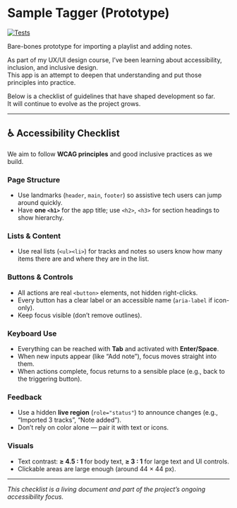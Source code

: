 # Sample Tagger (Prototype)

[![Tests](https://github.com/thebakedspud/sample-tagger/actions/workflows/test.yml/badge.svg)](https://github.com/thebakedspud/sample-tagger/actions/workflows/test.yml)

Bare-bones prototype for importing a playlist and adding notes.

As part of my UX/UI design course, I’ve been learning about accessibility, inclusion, and inclusive design.  
This app is an attempt to deepen that understanding and put those principles into practice.

Below is a checklist of guidelines that have shaped development so far.  
It will continue to evolve as the project grows.

---

## ♿ Accessibility Checklist

We aim to follow **WCAG principles** and good inclusive practices as we build.

### Page Structure
- Use landmarks (`header`, `main`, `footer`) so assistive tech users can jump around quickly.
- Have **one `<h1>`** for the app title; use `<h2>`, `<h3>` for section headings to show hierarchy.

### Lists & Content
- Use real lists (`<ul><li>`) for tracks and notes so users know how many items there are and where they are in the list.

### Buttons & Controls
- All actions are real `<button>` elements, not hidden right-clicks.  
- Every button has a clear label or an accessible name (`aria-label` if icon-only).  
- Keep focus visible (don’t remove outlines).

### Keyboard Use
- Everything can be reached with **Tab** and activated with **Enter/Space**.  
- When new inputs appear (like “Add note”), focus moves straight into them.  
- When actions complete, focus returns to a sensible place (e.g., back to the triggering button).

### Feedback
- Use a hidden **live region** (`role="status"`) to announce changes (e.g., “Imported 3 tracks”, “Note added”).  
- Don’t rely on color alone — pair it with text or icons.

### Visuals
- Text contrast: **≥ 4.5 : 1** for body text, **≥ 3 : 1** for large text and UI controls.  
- Clickable areas are large enough (around 44 × 44 px).

---

_This checklist is a living document and part of the project’s ongoing accessibility focus._

